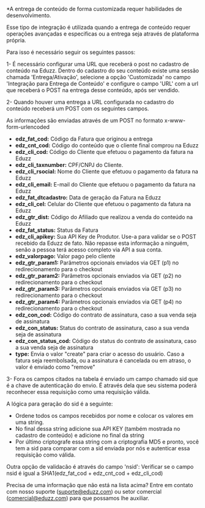 *A entrega de conteúdo de forma customizada requer habilidades de desenvolvimento.

Esse tipo de integração é utilizada quando a entrega de conteúdo requer operações avançadas e especificas ou a entrega seja através de plataforma própria.

Para isso é necessário seguir os seguintes passos:

1- É necessário configurar uma URL que receberá o post no cadastro de conteúdo na Eduzz.
Dentro do cadastro do seu conteúdo existe uma sessão chamada 'Entrega/Ativação', selecione a opção 'Customizada' no campo 'Integração para Entrega de Conteúdo' e configure o campo 'URL' com a url que receberá o POST na entrega desse conteúdo, após ser vendido.

2- Quando houver uma entrega a URL configurada no cadastro do conteúdo receberá um POST com os seguintes campos.

As informações são enviadas através de um POST no formato x-www-form-urlencoded

* **edz_fat_cod:** Código da Fatura que originou a entrega
* **edz_cnt_cod:** Código do conteúdo que o cliente final comprou na Eduzz
* **edz_cli_cod:** Código do Cliente que efetuou o pagamento da fatura na Eduzz
* **edz_cli_taxnumber:** CPF/CNPJ do Cliente.
* **edz_cli_rsocial:** Nome do Cliente que efetuou o pagamento da fatura na Eduzz
* **edz_cli_email:** E-mail do Cliente que efetuou o pagamento da fatura na Eduzz
* **edz_fat_dtcadastro:** Data de geração da Fatura na Eduzz
* **edz_cli_cel:** Celular do Cliente que efetuou o pagamento da fatura na Eduzz
* **edz_gtr_dist:** Código do Afiliado que realizou a venda do conteúdo na Eduzz
* **edz_fat_status:** Status da Fatura
* **edz_cli_apikey:** Sua API Key de Produtor. Use-a para validar se o POST recebido da Eduzz de fato. Não repasse esta informação a ninguém, senão a pessoa terá acesso completo via API a sua conta.
* **edz_valorpago:** Valor pago pelo cliente
* **edz_gtr_param1:** Parâmetros opcionais enviados via GET (p1) no redirecionamento para o checkout
* **edz_gtr_param2:** Parâmetros opcionais enviados via GET (p2) no redirecionamento para o checkout
* **edz_gtr_param3:** Parâmetros opcionais enviados via GET (p3) no redirecionamento para o checkout
* **edz_gtr_param4:** Parâmetros opcionais enviados via GET (p4) no redirecionamento para o checkout
* **edz_con_cod:** Código do contrato de assinatura, caso a sua venda seja de assinatura
* **edz_con_status:** Status do contrato de assinatura, caso a sua venda seja de assinatura
* **edz_con_status_cod:** Código do status do contrato de assinatura, caso a sua venda seja de assinatura
* **type:** Envia o valor "create" para criar o acesso do usuário. Caso a fatura seja reembolsada, ou a assinatura é cancelada ou em atraso, o valor é enviado como "remove"

3- Fora os campos citados na tabela é enviado um campo chamado sid que é a chave de autenticação do envio. É através dela que seu sistema poderá reconhecer essa requisição como uma requisição válida.

A lógica para geração do sid é a seguinte:
- Ordene todos os campos recebidos por nome e colocar os valores em uma string.
-  No final dessa string adicione sua API KEY (também mostrada no cadastro de conteúdo) e adicione no final da string
- Por último criptografe essa string com a criptografia MD5 e pronto, você tem a sid para comparar com a sid enviada por nós e autenticar essa requisição como válida.

Outra opção de validacão é através do campo 'nsid':
Verificar se o campo nsid é igual a SHA1(edz_fat_cod + edz_cnt_cod + edz_cli_cod)

Precisa de uma informação que não está na lista acima? Entre em contato com nosso suporte (suporte@eduzz.com) ou setor comercial (comercial@eduzz.com) para que possamos lhe auxiliar.
